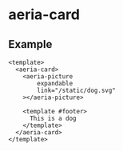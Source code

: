 # aeria-card

## Example

```vue
<template>
  <aeria-card>
    <aeria-picture
        expandable
        link="/static/dog.svg"
    ></aeria-picture>

    <template #footer>
      This is a dog
    </template>
  </aeria-card>
</template>
```
